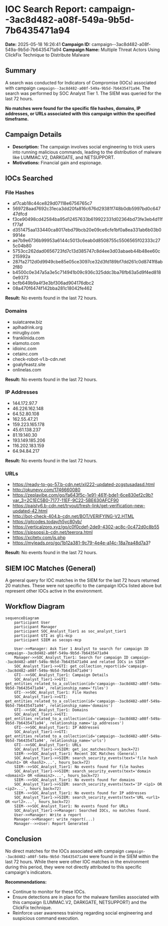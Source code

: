 # IOC Search Report: campaign--3ac8d482-a08f-549a-9b5d-7b6435471a94

**Date:** 2025-05-18 16:26:41
**Campaign ID:** campaign--3ac8d482-a08f-549a-9b5d-7b6435471a94
**Campaign Name:** Multiple Threat Actors Using ClickFix Technique to Distribute Malware

## Summary

A search was conducted for Indicators of Compromise (IOCs) associated with campaign `campaign--3ac8d482-a08f-549a-9b5d-7b6435471a94`. The search was performed by SOC Analyst Tier 1. The SIEM was queried for the last 72 hours.

**No matches were found for the specific file hashes, domains, IP addresses, or URLs associated with this campaign within the specified timeframe.**

## Campaign Details

- **Description:** The campaign involves social engineering to trick users into running malicious commands, leading to the distribution of malware like LUMMAC.V2, DARKGATE, and NETSUPPORT.
- **Motivations:** Financial gain and espionage.

## IOCs Searched

### File Hashes

- af7cab18c44ce829d07118e6756765c7
- 569728aad7692c31eca3dd20fa816c676d29381f748b0db5997bd0c64747dfcd
- f3ce90498cd42584ba95d12457633b619922331d02364bd73fe3eb4d11ff77af
- d351475aa133440ca8017ebd79bcb20e09ce6cfe1bf0a8ea331ab6b03b09914e
- ae7b9e6736b99953a6144c5013c6eab0d8508755c5506565f02333c275c04b80
- 5753cc262dad0656723fd7c13d385747c8d4ee3d03abaeb44b48ee60c215992a
- 287fa2712d0d9949cbe85e05ce3097ce32d3fd189bf7dd261c0d8741f8ab2f80
- b4500c0e347a5a3e5c714941b09c936c325ddc3ba76fb63a5d9f4ed8180e9373
- bcfb649b9a4f3e3bf306ad904176dbc2
- 08a470f6474f142bba281c18042fe462

**Result:** No events found in the last 72 hours.

### Domains

- suiatcarew.biz
- aplhadrink.org
- mirugby.com
- franklinida.com
- elamoto.com
- idioinc.com
- cetainc.com
- check-robot-v1.b-cdn.net
- goalyfeastz.site
- onlinelas.com

**Result:** No events found in the last 72 hours.

### IP Addresses

- 144.172.97.7
- 46.226.162.148
- 64.52.80.108
- 162.55.47.21
- 159.223.165.178
- 45.61.138.237
- 81.19.140.30
- 193.149.185.206
- 116.202.183.159
- 64.94.84.217

**Result:** No events found in the last 72 hours.

### URLs

- https://ready-to-go-57.b-cdn.net/xil222-updated-zcgstusadasd.html
- http://okunevv.com/1746660080
- https://zeplavibe.com/go/fa643f5c-1e91-461f-bde1-6ce830ef2c9b?var_3=2C1EC5B0-7177-11EF-9C22-5BE630AFCF90
- https://paisty6.b-cdn.net/tryout/fresh-link/get-verification-new-updated-42.html
- http://bot-check-404.b-cdn.net/BOT/VERIFYING-V2.HTML
- https://gitcodes.today/h5yc80yb/
- https://verticalzpro.xyz/go/c0f0cdef-2de9-4302-ac8c-0c472d0c8b55
- https://sipsopsi.b-cdn.net/teerora.html
- https://xcitetv.com/js.php
- https://myleads.pro/go/1b12a381-9c79-4e4e-a14c-18a7ea48d7a3?

**Result:** No events found in the last 72 hours.

## SIEM IOC Matches (General)

A general query for IOC matches in the SIEM for the last 72 hours returned 20 matches. These were not specific to the campaign IOCs listed above but represent other IOCs active in the environment.

## Workflow Diagram

```mermaid
sequenceDiagram
    participant User
    participant Manager
    participant SOC_Analyst_Tier1 as soc_analyst_tier1
    participant GTI as gti-mcp
    participant SIEM as secops-mcp

    User->>Manager: Ask Tier 1 Analyst to search for campaign ID campaign--3ac8d482-a08f-549a-9b5d-7b6435471a94
    Manager->>SOC_Analyst_Tier1: Search for campaign ID campaign--3ac8d482-a08f-549a-9b5d-7b6435471a94 and related IOCs in SIEM
    SOC_Analyst_Tier1->>GTI: get_collection_report(id='campaign--3ac8d482-a08f-549a-9b5d-7b6435471a94')
    GTI-->>SOC_Analyst_Tier1: Campaign Details
    SOC_Analyst_Tier1->>GTI: get_entities_related_to_a_collection(id='campaign--3ac8d482-a08f-549a-9b5d-7b6435471a94', relationship_name='files')
    GTI-->>SOC_Analyst_Tier1: File Hashes
    SOC_Analyst_Tier1->>GTI: get_entities_related_to_a_collection(id='campaign--3ac8d482-a08f-549a-9b5d-7b6435471a94', relationship_name='domains')
    GTI-->>SOC_Analyst_Tier1: Domains
    SOC_Analyst_Tier1->>GTI: get_entities_related_to_a_collection(id='campaign--3ac8d482-a08f-549a-9b5d-7b6435471a94', relationship_name='ip_addresses')
    GTI-->>SOC_Analyst_Tier1: IP Addresses
    SOC_Analyst_Tier1->>GTI: get_entities_related_to_a_collection(id='campaign--3ac8d482-a08f-549a-9b5d-7b6435471a94', relationship_name='urls')
    GTI-->>SOC_Analyst_Tier1: URLs
    SOC_Analyst_Tier1->>SIEM: get_ioc_matches(hours_back=72)
    SIEM-->>SOC_Analyst_Tier1: Recent IOC Matches (General)
    SOC_Analyst_Tier1->>SIEM: search_security_events(text='file hash <hash1> OR <hash2>...', hours_back=72)
    SIEM-->>SOC_Analyst_Tier1: No events found for file hashes
    SOC_Analyst_Tier1->>SIEM: search_security_events(text='domain <domain1> OR <domain2>...', hours_back=72)
    SIEM-->>SOC_Analyst_Tier1: No events found for domains
    SOC_Analyst_Tier1->>SIEM: search_security_events(text='IP <ip1> OR <ip2>...', hours_back=72)
    SIEM-->>SOC_Analyst_Tier1: No events found for IP addresses
    SOC_Analyst_Tier1->>SIEM: search_security_events(text='URL <url1> OR <url2>...', hours_back=72)
    SIEM-->>SOC_Analyst_Tier1: No events found for URLs
    SOC_Analyst_Tier1->>Manager: Searched IOCs, no matches found.
    User->>Manager: Write a report
    Manager->>Manager: write_report(...)
    Manager-->>User: Report Generated
```

## Conclusion

No direct matches for the IOCs associated with campaign `campaign--3ac8d482-a08f-549a-9b5d-7b6435471a94` were found in the SIEM within the last 72 hours. While there were other IOC matches in the environment during this period, they were not directly attributed to this specific campaign's indicators.

**Recommendations:**

- Continue to monitor for these IOCs.
- Ensure detections are in place for the malware families associated with this campaign (LUMMAC.V2, DARKGATE, NETSUPPORT) and the ClickFix technique.
- Reinforce user awareness training regarding social engineering and suspicious command execution.
